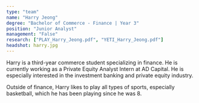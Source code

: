 ```yaml
---
type: "team"
name: "Harry Jeong"
degree: "Bachelor of Commerce - Finance | Year 3"
position: "Junior Analyst"
management: "False"
research: ["PLAY_Harry_Jeong.pdf", "YETI_Harry_Jeong.pdf"]
headshot: harry.jpg
---
```


Harry is a third-year commerce student specializing in finance. He is currently working as a Private Equity Analyst Intern at AD Capital. He is especially interested in the investment banking and private equity industry.

Outside of finance, Harry likes to play all types of sports, especially basketball, which he has been playing since he was 8.

